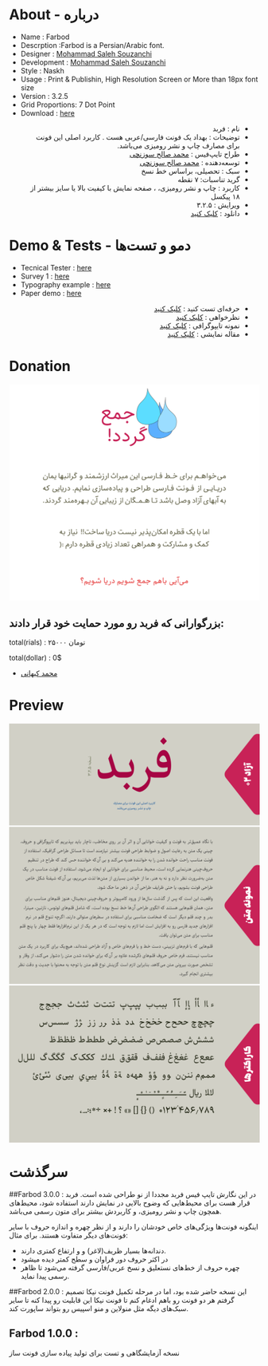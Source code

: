 # About - درباره

- Name : Farbod 
- Descrption :Farbod is a Persian/Arabic font.
- Designer : [Mohammad Saleh Souzanchi](http://github.com/zoghal)
- Development : [Mohammad Saleh Souzanchi](http://github.com/zoghal)
- Style : Naskh
- Usage : Print & Publishin, High Resolution Screen or More than 18px font size
- Version : 3.2.5
- Grid Proportions: 7 Dot Point
- Download : [here](https://github.com/font-store/font-farbod/releases/latest)

<ul  dir="rtl">

<li>نام : فربد</li>
<li>توضیحات : بهداد یک فونت فارسی/عربی  هست . کاربرد اصلی این فونت برای مصارف چاپ  و نشر رومیزی می‌باشد.</li>
<li>طراح تایپ‌فیس : <a href="http://github.com/zoghal">محمد صالح سوزنچی</a></li>
<li>توسعه‌دهنده : <a href="http://github.com/zoghal">محمد صالح سوزنچی</a></li>
<li>سبک : تحصیلی، براساس خط نسخ </li>
<li>گرید تناسبات: ۷ نقطه  </li>
<li>کاربرد : چاپ و نشر رومیزی، ، صفحه نمایش با کیفیت بالا یا سایز بیشتر از ۱۸ پیکسل</li>
<li>ویرایش :  ۳.۲.۵</li>
<li>دانلود : <a href="https://github.com/font-store/font-farbod/releases/latest">کلیک کنید</a></li>

</ul>





#  Demo & Tests - دمو و تست‌ها

- Tecnical Tester : [here](http://font-store.github.io/font-farbod/online/)
- Survey 1 : [here](http://font-store.github.io/font-farbod/tests/)
- Typography example : [here](http://font-store.github.io/font-farbod/typography-persian.htm)
- Paper demo : [here](http://font-store.github.io/font-farbod/paper-persian.htm)




<ul  dir="rtl">
<li>حرفه‌ای تست کنید : <a href="http://font-store.github.io/font-farbod/online/">کلیک کنید</a></li>
<li>نظرخواهی : <a href="http://font-store.github.io/font-farbod/tests/">کلیک کنید</a></li>
<li>نمونه تایپوگرافی : <a href="http://font-store.github.io/font-farbod/typography-persian.htm">کلیک کنید</a></li>
<li>مقاله نمایشی : <a href="http://font-store.github.io/font-farbod/paper-persian.htm">کلیک کنید</a></li>
</ul>





# Donation

[![Intro](docs/4.png)](https://www.payping.ir/d/O3ub)


## بزرگوارانی که فربد رو مورد حمایت خود  قرار دادند:


total(rials) : ۲۵۰۰۰ تومان

total(dollar) : 0$


-   [محمد کیهانی](https://twitter.com/1keyhani)




# Preview
![Intro](docs/1.png)
![Intro](docs/2.png)
![Intro](docs/3.png)





# سرگذشت

##Farbod 3.0.0 :
در این نگارش تایپ فیس فربد مجددا از نو طراحی شده است. فربد قرار هست برای  محیط‌هایی که وضوح بالایی در نمایش دارند استفاده شود، محیط‌های همچون چاپ و نشر رومیزی، و کاربردش بیشتر برای متون رسمی می‌باشد.

اینگونه فونت‌ها ویژگی‌های خاص خودشان را دارند و از نظر چهره و اندازه حروف با سایر فونت‌های دیگر متفاوت هستند. برای مثال:

 - دندانه‌ها بسیار ظریف(لاغر) و و ارتفاع کمتری دارند.
 - در اکثر حروف دور فراوان و سطح کمتر دیده میشود
 - چهره حروف از خط‌های نستعلیق و نسخ عربی/فارسی گرفته می‌شود تا ظاهر رسمی پیدا نماید.

 
##Farbod 2.0.0 :
 این نسخه حاضر شده بود، اما در مرحله تکمیل فونت نیکا تصمیم گرفتم هر دو فونت رو باهم ادغام کنم تا فونت نیکا این قابلیت رو پیدا کنه تا سایر سبک‌های دیگه مثل منولاین و منو اسپیس رو  بتواند ساپورت کند.

## Farbod 1.0.0 :
 نسخه آزمایشگاهی  و تست برای تولید پیاده سازی فونت ساز
